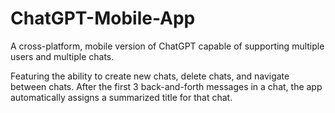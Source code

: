 # ChatGPT-Mobile-App
A cross-platform, mobile version of ChatGPT capable of supporting multiple users and multiple chats.

Featuring the ability to create new chats, delete chats, and navigate between chats.
After the first 3 back-and-forth messages in a chat, the app automatically assigns a summarized title for that chat.
